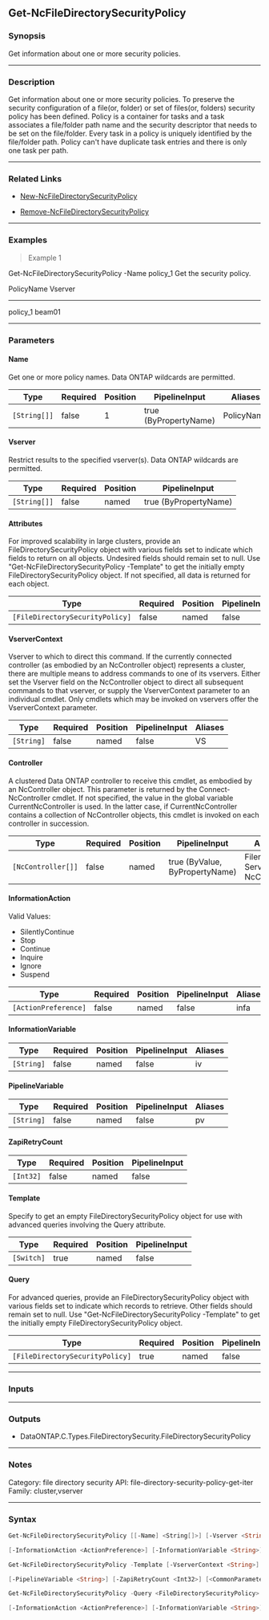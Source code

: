 Get-NcFileDirectorySecurityPolicy
---------------------------------

### Synopsis
Get information about one or more security policies.

---

### Description

Get information about one or more security policies. To preserve the security configuration of a file(or, folder) or set of files(or, folders) security policy has been defined. Policy is a container for tasks and a task associates a file/folder path name and the security descriptor that needs to be set on the file/folder. Every task in a policy is uniquely identified by the file/folder path. Policy can't have duplicate task entries and there is only one task per path.

---

### Related Links
* [New-NcFileDirectorySecurityPolicy](New-NcFileDirectorySecurityPolicy)

* [Remove-NcFileDirectorySecurityPolicy](Remove-NcFileDirectorySecurityPolicy)

---

### Examples
> Example 1

Get-NcFileDirectorySecurityPolicy -Name policy_1
Get the security policy.

PolicyName                              Vserver
----------                              -------
policy_1                                beam01

---

### Parameters
#### **Name**
Get one or more policy names.  Data ONTAP wildcards are permitted.

|Type        |Required|Position|PipelineInput        |Aliases   |
|------------|--------|--------|---------------------|----------|
|`[String[]]`|false   |1       |true (ByPropertyName)|PolicyName|

#### **Vserver**
Restrict results to the specified vserver(s).  Data ONTAP wildcards are permitted.

|Type        |Required|Position|PipelineInput        |
|------------|--------|--------|---------------------|
|`[String[]]`|false   |named   |true (ByPropertyName)|

#### **Attributes**
For improved scalability in large clusters, provide an FileDirectorySecurityPolicy object with various fields set to indicate which fields to return on all objects.  Undesired fields should remain set to null.  Use "Get-NcFileDirectorySecurityPolicy -Template" to get the initially empty FileDirectorySecurityPolicy object.  If not specified, all data is returned for each object.

|Type                           |Required|Position|PipelineInput|
|-------------------------------|--------|--------|-------------|
|`[FileDirectorySecurityPolicy]`|false   |named   |false        |

#### **VserverContext**
Vserver to which to direct this command.  If the currently connected controller (as embodied by an NcController object) represents a cluster, there are multiple means to address commands to one of its vservers.  Either set the Vserver field on the NcController object to direct all subsequent commands to that vserver, or supply the VserverContext parameter to an individual cmdlet.  Only cmdlets which may be invoked on vservers offer the VserverContext parameter.

|Type      |Required|Position|PipelineInput|Aliases|
|----------|--------|--------|-------------|-------|
|`[String]`|false   |named   |false        |VS     |

#### **Controller**
A clustered Data ONTAP controller to receive this cmdlet, as embodied by an NcController object.  This parameter is returned by the Connect-NcController cmdlet.  If not specified, the value in the global variable CurrentNcController is used.  In the latter case, if CurrentNcController contains a collection of NcController objects, this cmdlet is invoked on each controller in succession.

|Type              |Required|Position|PipelineInput                 |Aliases                          |
|------------------|--------|--------|------------------------------|---------------------------------|
|`[NcController[]]`|false   |named   |true (ByValue, ByPropertyName)|Filer<br/>Server<br/>NcController|

#### **InformationAction**

Valid Values:

* SilentlyContinue
* Stop
* Continue
* Inquire
* Ignore
* Suspend

|Type                |Required|Position|PipelineInput|Aliases|
|--------------------|--------|--------|-------------|-------|
|`[ActionPreference]`|false   |named   |false        |infa   |

#### **InformationVariable**

|Type      |Required|Position|PipelineInput|Aliases|
|----------|--------|--------|-------------|-------|
|`[String]`|false   |named   |false        |iv     |

#### **PipelineVariable**

|Type      |Required|Position|PipelineInput|Aliases|
|----------|--------|--------|-------------|-------|
|`[String]`|false   |named   |false        |pv     |

#### **ZapiRetryCount**

|Type     |Required|Position|PipelineInput|
|---------|--------|--------|-------------|
|`[Int32]`|false   |named   |false        |

#### **Template**
Specify to get an empty FileDirectorySecurityPolicy object for use with advanced queries involving the Query attribute.

|Type      |Required|Position|PipelineInput|
|----------|--------|--------|-------------|
|`[Switch]`|true    |named   |false        |

#### **Query**
For advanced queries, provide an FileDirectorySecurityPolicy object with various fields set to indicate which records to retrieve.  Other fields should remain set to null.  Use "Get-NcFileDirectorySecurityPolicy -Template" to get the initially empty FileDirectorySecurityPolicy object.

|Type                           |Required|Position|PipelineInput|
|-------------------------------|--------|--------|-------------|
|`[FileDirectorySecurityPolicy]`|true    |named   |false        |

---

### Inputs

---

### Outputs
* DataONTAP.C.Types.FileDirectorySecurity.FileDirectorySecurityPolicy

---

### Notes
Category: file directory security
API: file-directory-security-policy-get-iter
Family: cluster,vserver

---

### Syntax
```PowerShell
Get-NcFileDirectorySecurityPolicy [[-Name] <String[]>] [-Vserver <String[]>] [-Attributes <FileDirectorySecurityPolicy>] [-VserverContext <String>] [-Controller <NcController[]>] 
```
```PowerShell
[-InformationAction <ActionPreference>] [-InformationVariable <String>] [-PipelineVariable <String>] [-ZapiRetryCount <Int32>] [<CommonParameters>]
```
```PowerShell
Get-NcFileDirectorySecurityPolicy -Template [-VserverContext <String>] [-Controller <NcController[]>] [-InformationAction <ActionPreference>] [-InformationVariable <String>] 
```
```PowerShell
[-PipelineVariable <String>] [-ZapiRetryCount <Int32>] [<CommonParameters>]
```
```PowerShell
Get-NcFileDirectorySecurityPolicy -Query <FileDirectorySecurityPolicy> [-Attributes <FileDirectorySecurityPolicy>] [-VserverContext <String>] [-Controller <NcController[]>] 
```
```PowerShell
[-InformationAction <ActionPreference>] [-InformationVariable <String>] [-PipelineVariable <String>] [-ZapiRetryCount <Int32>] [<CommonParameters>]
```
